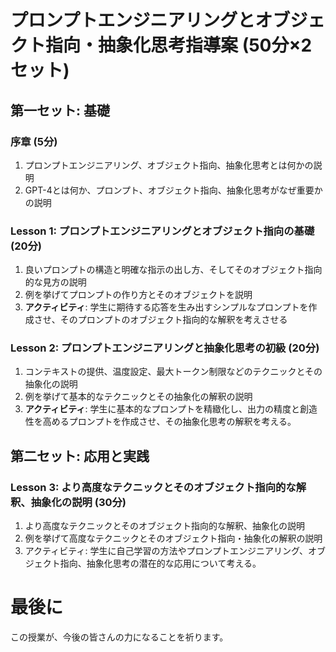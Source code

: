 # プロンプトエンジニアリングとオブジェクト指向・抽象化思考指導案 (50分×2セット)

## 第一セット: 基礎

### 序章 (5分)
1. プロンプトエンジニアリング、オブジェクト指向、抽象化思考とは何かの説明
2. GPT-4とは何か、プロンプト、オブジェクト指向、抽象化思考がなぜ重要かの説明

### Lesson 1: プロンプトエンジニアリングとオブジェクト指向の基礎 (20分)
1. 良いプロンプトの構造と明確な指示の出し方、そしてそのオブジェクト指向的な見方の説明
2. 例を挙げてプロンプトの作り方とそのオブジェクトを説明
3. **アクティビティ**: 学生に期待する応答を生み出すシンプルなプロンプトを作成させ、そのプロンプトのオブジェクト指向的な解釈を考えさせる

### Lesson 2: プロンプトエンジニアリングと抽象化思考の初級 (20分)
1. コンテキストの提供、温度設定、最大トークン制限などのテクニックとその抽象化の説明
2. 例を挙げて基本的なテクニックとその抽象化の解釈の説明
3. **アクティビティ**: 学生に基本的なプロンプトを精緻化し、出力の精度と創造性を高めるプロンプトを作成させ、その抽象化思考の解釈を考える。

## 第二セット: 応用と実践

### Lesson 3: より高度なテクニックとそのオブジェクト指向的な解釈、抽象化の説明 (30分)
1. より高度なテクニックとそのオブジェクト指向的な解釈、抽象化の説明
2. 例を挙げて高度なテクニックとそのオブジェクト指向・抽象化の解釈の説明
3. アクティビティ: 学生に自己学習の方法やプロンプトエンジニアリング、オブジェクト指向、抽象化思考の潜在的な応用について考える。

# 最後に

この授業が、今後の皆さんの力になることを祈ります。
